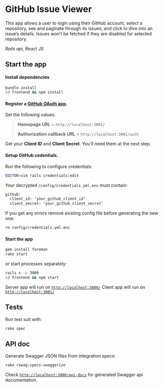 # GitHub Issue Viewer

This app allows a user to login using their GitHub account, select a repository, see and paginate through its issues, and click to dive into an issue’s details. Issues won't be fetched if they are disabled for selected repository.

*Rails api, React JS*
## Start the app

#### Install dependencies

```sh
bundle install
cd frontend && npm install
```

#### Register a [GitHub OAuth app](https://docs.github.com/en/free-pro-team@latest/rest/guides/basics-of-authentication#registering-your-app).

Set the following values:

> **Homepage URL** = `http://localhost:3001/`
> 
> **Authorization callback URL** = `http://localhost:3001/auth`

Get your **Client ID** and **Client Secret**. You'll need them at the next step.

#### Setup GitHub cedentials.
Run the following to configure credentials:

```sh
EDITOR=vim rails credentials:edit
```
Your decrypted `/config/credentials.yml.enc` must contain:
```sh
github:
  client_id: ‘your_github_client_id’
  client_secret: ‘your_github_client_secret’
```

If you get any errors remove existing config file before generating the new one:
```sh
rm config/credentials.yml.enc
```

#### Start the app

```sh
gem install foreman
rake start
```
or start processes separately:

```sh
rails s -p 3000
cd frontend && npm start
```

Server app will run on [`http://localhost:3000/`](http://localhost:3000/)
Client app will run on [`http://localhost:3001/`](http://localhost:3001/)

## Tests

Run test suit with:

```sh
rake spec
```

## API doc

Generate Swagger JSON files from integration specs:

```sh
rake rswag:specs:swaggerize
```

Check [`http://localhost:3000/api-docs`](http://localhost:3000/api-docs) for generated Swagger api documentation.
